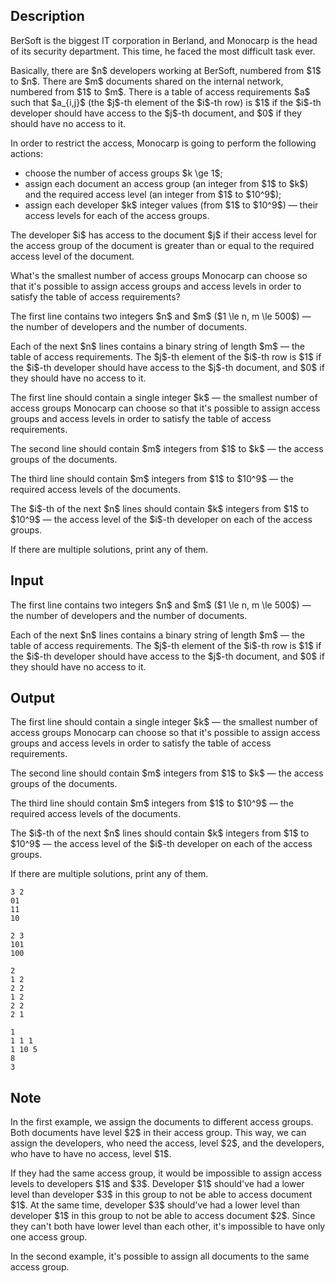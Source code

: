 ## Description

<div><p>BerSoft is the biggest IT corporation in Berland, and Monocarp is the head of its security department. This time, he faced the most difficult task ever. </p><p>Basically, there are $n$ developers working at BerSoft, numbered from $1$ to $n$. There are $m$ documents shared on the internal network, numbered from $1$ to $m$. There is a table of access requirements $a$ such that $a_{i,j}$ (the $j$-th element of the $i$-th row) is $1$ if the $i$-th developer should have access to the $j$-th document, and $0$ if they should have no access to it.</p><p>In order to restrict the access, Monocarp is going to perform the following actions: </p><ul> <li> choose the number of access groups $k \ge 1$; </li><li> assign each document an access group (an integer from $1$ to $k$) and the required access level (an integer from $1$ to $10^9$); </li><li> assign each developer $k$ integer values (from $1$ to $10^9$)&nbsp;— their access levels for each of the access groups. </li></ul><p>The developer $i$ has access to the document $j$ if their access level for the access group of the document is greater than or equal to the required access level of the document.</p><p>What's the smallest number of access groups Monocarp can choose so that it's possible to assign access groups and access levels in order to satisfy the table of access requirements?</p></div><div class="input-specification"><p>The first line contains two integers $n$ and $m$ ($1 \le n, m \le 500$)&nbsp;— the number of developers and the number of documents.</p><p>Each of the next $n$ lines contains a binary string of length $m$&nbsp;— the table of access requirements. The $j$-th element of the $i$-th row is $1$ if the $i$-th developer should have access to the $j$-th document, and $0$ if they should have no access to it.</p></div><div class="output-specification"><p>The first line should contain a single integer $k$&nbsp;— the smallest number of access groups Monocarp can choose so that it's possible to assign access groups and access levels in order to satisfy the table of access requirements.</p><p>The second line should contain $m$ integers from $1$ to $k$&nbsp;— the access groups of the documents.</p><p>The third line should contain $m$ integers from $1$ to $10^9$&nbsp;— the required access levels of the documents.</p><p>The $i$-th of the next $n$ lines should contain $k$ integers from $1$ to $10^9$&nbsp;— the access level of the $i$-th developer on each of the access groups.</p><p>If there are multiple solutions, print any of them.</p></div>

## Input

<p>The first line contains two integers $n$ and $m$ ($1 \le n, m \le 500$)&nbsp;— the number of developers and the number of documents.</p><p>Each of the next $n$ lines contains a binary string of length $m$&nbsp;— the table of access requirements. The $j$-th element of the $i$-th row is $1$ if the $i$-th developer should have access to the $j$-th document, and $0$ if they should have no access to it.</p>

## Output

<p>The first line should contain a single integer $k$&nbsp;— the smallest number of access groups Monocarp can choose so that it's possible to assign access groups and access levels in order to satisfy the table of access requirements.</p><p>The second line should contain $m$ integers from $1$ to $k$&nbsp;— the access groups of the documents.</p><p>The third line should contain $m$ integers from $1$ to $10^9$&nbsp;— the required access levels of the documents.</p><p>The $i$-th of the next $n$ lines should contain $k$ integers from $1$ to $10^9$&nbsp;— the access level of the $i$-th developer on each of the access groups.</p><p>If there are multiple solutions, print any of them.</p>





```input1
3 2
01
11
10
```




```input2
2 3
101
100
```




```output1
2
1 2 
2 2 
1 2 
2 2 
2 1
```




```output2
1
1 1 1
1 10 5
8
3
```



## Note

<p>In the first example, we assign the documents to different access groups. Both documents have level $2$ in their access group. This way, we can assign the developers, who need the access, level $2$, and the developers, who have to have no access, level $1$.</p><p>If they had the same access group, it would be impossible to assign access levels to developers $1$ and $3$. Developer $1$ should've had a lower level than developer $3$ in this group to not be able to access document $1$. At the same time, developer $3$ should've had a lower level than developer $1$ in this group to not be able to access document $2$. Since they can't both have lower level than each other, it's impossible to have only one access group.</p><p>In the second example, it's possible to assign all documents to the same access group. </p>
